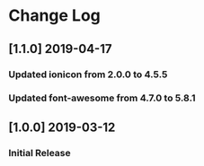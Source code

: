 # Change Log

## [1.1.0] 2019-04-17
### Updated ionicon from 2.0.0 to 4.5.5
### Updated font-awesome from 4.7.0 to 5.8.1

## [1.0.0] 2019-03-12
### Initial Release
